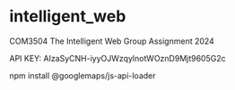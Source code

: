 # intelligent_web
COM3504 The Intelligent Web Group Assignment 2024

API KEY: AIzaSyCNH-iyyOJWzqylnotWOznD9Mjt9605G2c

npm install @googlemaps/js-api-loader
